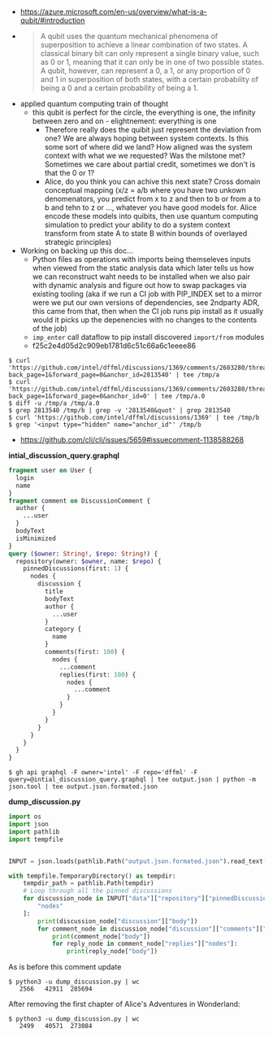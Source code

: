  - https://azure.microsoft.com/en-us/overview/what-is-a-qubit/#introduction
  - > A qubit uses the quantum mechanical phenomena of superposition to achieve a linear combination of two states. A classical binary bit can only represent a single binary value, such as 0 or 1, meaning that it can only be in one of two possible states. A qubit, however, can represent a 0, a 1, or any proportion of 0 and 1 in superposition of both states, with a certain probability of being a 0 and a certain probability of being a 1.
- applied quantum computing train of thought
  - this qubit is perfect for the circle, the everything is one, the infinity between zero and on - elightnement: everything is one 
    - Therefore really does the quibit just represent the deviation from one? We are always hoping between system contexts. Is this some sort of where did we land? How aligned was the system context with what we we requested? Was the milstone met? Sometimes we care about partial credit, sometimes we don't is that the 0 or 1?
    - Alice, do you think you can achive this next state? Cross domain conceptual mapping (x/z = a/b where you have two unkown denomenators, you predict from x to z and then to b or from a to b and tehn to z or ..., whatever you have good models for. Alice encode these models into quibits, then use quantum computing simulation to predict your ability to do a system context transform from state A to state B within bounds of overlayed strategic principles)
- Working on backing up this doc...
   - Python files as operations with imports being themseleves inputs when viewed from the static analysis data which later tells us how we can reconstruct waht needs to be installed when we also pair with dynamic analysis and figure out how to swap packages via existing tooling (aka if we run a CI job with PIP_INDEX set to a mirror were we put our own versions of dependencies, see 2ndparty ADR, this came from that, then when the CI job runs pip install as it usually would it picks up the depenencies with no changes to the contents of the job)
   - `imp_enter` call dataflow to pip install discovered `import/from` modules
   - f25c2e4d05d2c909eb1781d6c51c66a6c1eeee86

```console
$ curl 'https://github.com/intel/dffml/discussions/1369/comments/2603280/threads?back_page=1&forward_page=0&anchor_id=2813540' | tee /tmp/a
$ curl 'https://github.com/intel/dffml/discussions/1369/comments/2603280/threads?back_page=1&forward_page=0&anchor_id=0' | tee /tmp/a.0
$ diff -u /tmp/a /tmp/a.0
$ grep 2813540 /tmp/b | grep -v '2813540&quot' | grep 2813540
$ curl 'https://github.com/intel/dffml/discussions/1369' | tee /tmp/b
$ grep '<input type="hidden" name="anchor_id"' /tmp/b
```

- https://github.com/cli/cli/issues/5659#issuecomment-1138588268

**intial_discussion_query.graphql**

```graphql
fragment user on User {
  login
  name
}
fragment comment on DiscussionComment {
  author {
    ...user
  }
  bodyText
  isMinimized
}
query ($owner: String!, $repo: String!) {
  repository(owner: $owner, name: $repo) {
    pinnedDiscussions(first: 1) {
      nodes {
        discussion {
          title
          bodyText
          author {
            ...user
          }
          category {
            name
          }
          comments(first: 100) {
            nodes {
              ...comment
              replies(first: 100) {
                nodes {
                  ...comment
                }
              }
            }
          }
        }
      }
    }
  }
}
```

```console
$ gh api graphql -F owner='intel' -F repo='dffml' -F query=@intial_discussion_query.graphql | tee output.json | python -m json.tool | tee output.json.formated.json
```

**dump_discussion.py**

```python
import os
import json
import pathlib
import tempfile


INPUT = json.loads(pathlib.Path("output.json.formated.json").read_text())

with tempfile.TemporaryDirectory() as tempdir:
    tempdir_path = pathlib.Path(tempdir)
    # Loop through all the pinned discussions
    for discussion_node in INPUT["data"]["repository"]["pinnedDiscussions"][
        "nodes"
    ]:
        print(discussion_node["discussion"]["body"])
        for comment_node in discussion_node["discussion"]["comments"]["nodes"]:
            print(comment_node["body"])
            for reply_node in comment_node["replies"]["nodes"]:
                print(reply_node["body"])
```

As is before this comment update

```console
$ python3 -u dump_discussion.py | wc
   2566   42911  285694
```

After removing the first chapter of Alice's Adventures in Wonderland:

```console
$ python3 -u dump_discussion.py | wc
   2499   40571  273084
```